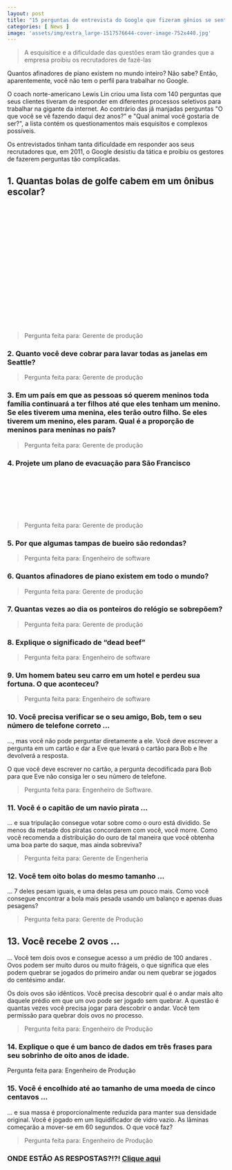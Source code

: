 ```yaml
---
layout: post
title: "15 perguntas de entrevista do Google que fizeram gênios se sentirem idiotas"
categories: [ News ]
image: 'assets/img/extra_large-1517576644-cover-image-752x440.jpg'
---
```


> A esquisitice e a dificuldade das questões eram tão grandes que a empresa proibiu os recrutadores de fazê-las

Quantos afinadores de piano existem no mundo inteiro? Não sabe? Então, aparentemente, você não tem o perfil para trabalhar no Google.

O coach norte-americano Lewis Lin criou uma lista com 140 perguntas que seus clientes tiveram de responder em diferentes processos seletivos para trabalhar na gigante da internet. Ao contrário das já manjadas perguntas "O que você se vê fazendo daqui dez anos?" e "Qual animal você gostaria de ser?", a lista contém os questionamentos mais esquisitos e complexos possíveis.

Os entrevistados tinham tanta dificuldade em responder aos seus recrutadores que, em 2011, o Google desistiu da tática e proibiu os gestores de fazerem perguntas tão complicadas.

## 1. Quantas bolas de golfe cabem em um ônibus escolar?

<!-- QUADRADO -->
<script async src="//pagead2.googlesyndication.com/pagead/js/adsbygoogle.js"></script>
<ins class="adsbygoogle"
style="display:inline-block;width:336px;height:280px"
data-ad-client="ca-pub-2838251107855362"
data-ad-slot="5351066970"></ins>
<script>
(adsbygoogle = window.adsbygoogle || []).push({});
</script>

> Pergunta feita para: Gerente de produção

### 2. Quanto você deve cobrar para lavar todas as janelas em Seattle?

> Pergunta feita para: Gerente de produção

### 3. Em um país em que as pessoas só querem meninos toda família continuará a ter filhos até que eles tenham um menino. Se eles tiverem uma menina, eles terão outro filho. Se eles tiverem um menino, eles param. Qual é a proporção de meninos para meninas no país?

> Pergunta feita para: Gerente de produção

### 4. Projete um plano de evacuação para São Francisco


<!-- MINI ANÚNCIO -->
<script async src="//pagead2.googlesyndication.com/pagead/js/adsbygoogle.js"></script>
<!-- Games Root -->
<ins class="adsbygoogle"
style="display:inline-block;width:730px;height:95px"
data-ad-client="ca-pub-2838251107855362"
data-ad-slot="5351066970"></ins>
<script>
(adsbygoogle = window.adsbygoogle || []).push({});
</script>

> Pergunta feita para: Gerente de produção

### 5. Por que algumas tampas de bueiro são redondas?

> Pergunta feita para: Engenheiro de software

### 6. Quantos afinadores de piano existem em todo o mundo?

> Pergunta feita para: Gerente de produção

### 7. Quantas vezes ao dia os ponteiros do relógio se sobrepõem?

> Pergunta feita para: Gerente de produção

### 8. Explique o significado de “dead beef”

> Pergunta feita para: Engenheiro de software

### 9. Um homem bateu seu carro em um hotel e perdeu sua fortuna. O que aconteceu?

> Pergunta feita para: Engenheiro de software

<!-- RETANGULO LARGO 2 -->
<script async src="//pagead2.googlesyndication.com/pagead/js/adsbygoogle.js"></script>
<ins class="adsbygoogle"
style="display:block; text-align:center;"
data-ad-layout="in-article"
data-ad-format="fluid"
data-ad-client="ca-pub-2838251107855362"
data-ad-slot="8549252987"></ins>
<script>
(adsbygoogle = window.adsbygoogle || []).push({});
</script>

### 10. Você precisa verificar se o seu amigo, Bob, tem o seu número de telefone correto ...
..., mas você não pode perguntar diretamente a ele. Você deve escrever a pergunta em um cartão e dar a Eve que levará o cartão para Bob e lhe devolverá a resposta.

O que você deve escrever no cartão, a pergunta decodificada para Bob para que Eve não consiga ler o seu número de telefone.

> Pergunta feita para: Engenheiro de Software.

### 11. Você é o capitão de um navio pirata ...
… e sua tripulação consegue votar sobre como o ouro está dividido. Se menos da metade dos piratas concordarem com você, você morre. Como você recomenda a distribuição do ouro de tal maneira que você obtenha uma boa parte do saque, mas ainda sobreviva?

> Pergunta feita para: Gerente de Engenheria

### 12. Você tem oito bolas do mesmo tamanho ...
... 7 deles pesam iguais, e uma delas pesa um pouco mais. Como você consegue encontrar a bola mais pesada usando um balanço e apenas duas pesagens?

> Pergunta feita para: Gerente de Produção

## 13. Você recebe 2 ovos ...
... Você tem dois ovos e consegue acesso a um prédio de 100 andares . Ovos podem ser muito duros ou muito frágeis, o que significa que eles podem quebrar se jogados do primeiro andar ou nem quebrar se jogados do centésimo andar.

Os dois ovos são idênticos. Você precisa descobrir qual é o andar mais alto daquele prédio em que um ovo pode ser jogado sem quebrar. A questão é quantas vezes você precisa jogar para descobrir o andar. Você tem permissão para quebrar dois ovos no processo.

> Pergunta feita para: Engenheiro de Produção

### 14. Explique o que é um banco de dados em três frases para seu sobrinho de oito anos de idade.

Pergunta feita para: Engenheiro de Produção

### 15. Você é encolhido até ao tamanho de uma moeda de cinco centavos ...
... e sua massa é proporcionalmente reduzida para manter sua densidade original. Você é jogado em um liquidificador de vidro vazio. As lâminas começarão a mover-se em 60 segundos. O que você faz?

> Pergunta feita para: Engenheiro de Produção

<!-- RETANGULO LARGO -->
<script async src="https://pagead2.googlesyndication.com/pagead/js/adsbygoogle.js"></script>
<!-- Informat -->
<ins class="adsbygoogle"
style="display:block"
data-ad-client="ca-pub-2838251107855362"
data-ad-slot="2327980059"
data-ad-format="auto"
data-full-width-responsive="true"></ins>
<script>
(adsbygoogle = window.adsbygoogle || []).push({});
</script>

### ONDE ESTÃO AS RESPOSTAS?!?! [Clique aqui](https://www.iflscience.com/brain/answers-to-15-google-interview-questions-that-made-geniuses-feel-dumb/)


